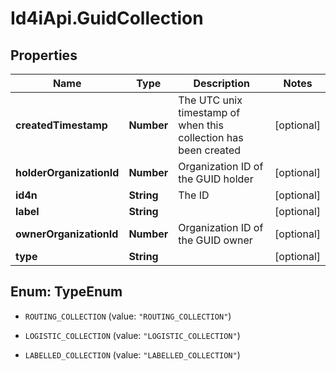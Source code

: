# Id4iApi.GuidCollection

## Properties
Name | Type | Description | Notes
------------ | ------------- | ------------- | -------------
**createdTimestamp** | **Number** | The UTC unix timestamp of when this collection has been created | [optional] 
**holderOrganizationId** | **Number** | Organization ID of the GUID holder | [optional] 
**id4n** | **String** | The ID | [optional] 
**label** | **String** |  | [optional] 
**ownerOrganizationId** | **Number** | Organization ID of the GUID owner | [optional] 
**type** | **String** |  | [optional] 


<a name="TypeEnum"></a>
## Enum: TypeEnum


* `ROUTING_COLLECTION` (value: `"ROUTING_COLLECTION"`)

* `LOGISTIC_COLLECTION` (value: `"LOGISTIC_COLLECTION"`)

* `LABELLED_COLLECTION` (value: `"LABELLED_COLLECTION"`)




